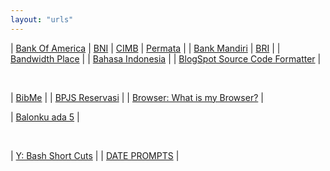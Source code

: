 ```yaml
---
layout: "urls"
---
```


| [Bank Of America](https://www.bankofamerica.com/) | [BNI](https://www.bni.co.id/) | [CIMB](https://www.octoclicks.co.id/) | [Permata](https://www.permatabank.com/) |
| [Bank Mandiri](https://bankmandiri.co.id/) | [BRI](https://bri.co.id/) |
| [Bandwidth Place](https://www.bandwidthplace.com/) |
| [Bahasa Indonesia](https://rahmatm.samik-ibrahim.vlsm.org/2017/08/bahasa-indonesia.html) |
| [BlogSpot Source Code Formatter](http://codeformatter.blogspot.com/) |

<br>

| [BibMe](https://www.bibme.org/) |
| [BPJS Reservasi](https://reservasi.ehealth.co.id/) |
| [Browser: What is my Browser?](https://www.whatismybrowser.com/) |

| [Balonku ada 5](https://youtu.be/K5czD_jB9Os) |

<br>

| [Y: Bash Short Cuts](https://www.youtube.com/watch?v=C-AQAJXdoS8) | 
| [DATE PROMPTS](https://askubuntu.com/questions/193416/adding-timestamps-to-terminal-prompts) |

